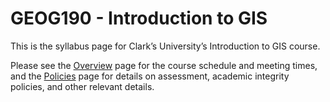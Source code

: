 # GEOG190 - Introduction to GIS


This is the syllabus page for Clark’s University’s Introduction to GIS
course.

Please see the [Overview](overview.md) page for the course schedule and
meeting times, and the [Policies](policies.md) page for details on
assessment, academic integrity policies, and other relevant details.
